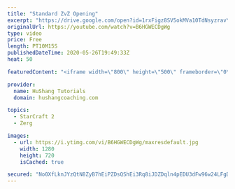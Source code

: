 ```yaml
---
title: "Standard ZvZ Opening"
excerpt: "https://drive.google.com/open?id=1rxFigz8SV5okMVa10TdNsyzravYgkTjE  Interested in lessons? Email Devon directly at hushangtutorials@outlook.com ------------------------------------------------------------------------------------------------------- Want to support HuShang Tutorials directly? Patreon is"
originalUrl: https://youtube.com/watch?v=B6HGWECDgWg
type: video
price: Free
length: PT10M15S
publishedDateTime: 2020-05-26T19:49:33Z
heat: 50

featuredContent: "<iframe width=\"800\" height=\"500\" frameborder=\"0\" src=\"https://www.youtube.com/embed/B6HGWECDgWg\" allow=\"accelerometer; autoplay; encrypted-media; gyroscope; picture-in-picture\" allowfullscreen></iframe>"

provider:
  name: HuShang Tutorials
  domain: hushangcoaching.com

topics:
  - StarCraft 2
  - Zerg

images:
  - url: https://i.ytimg.com/vi/B6HGWECDgWg/maxresdefault.jpg
    width: 1280
    height: 720
    isCached: true

secured: "No0XfLknJYzQtN8ZyB7hEiPZDsQShEi3Rq8iJDZDqln4pEDU3dFw96w24LFgD7NP3sPJqzfXXsvEqMXvN7qBFJhnUBUmiZaNxS9oz+ugohcBs6QAow8Cpw+0RzJZm7xkUMYId0bxCJXjDvMFGdZ6HXlvOaTIDAdSfC5bnvOIvS5QUQCxeMbEzT13WoVtFnj7inYwE/WFVwSiqeVZj99GXbtKXKnlWAjN4NbIVMTi4/WhmJzm2Y9JhyOkpMc9hIBOdA6DgxPPFWmxuRqtk6mSSBZcGKMuycdgBiLZupyqAe0l2sX1WrF4qLi4HtdfTaGK/brhL8guZzeclrRYu9EsDcXPxqGUHnUOrHDSv7IgeSbNAQTCBqOP+jXV+nPGHUa7yy9d8xfjih5hN5hmX8Cew5HrGn4DMbUmMoH48tFM2ME=;MJMinTfQcunksz6tSstjcA=="
---
```


